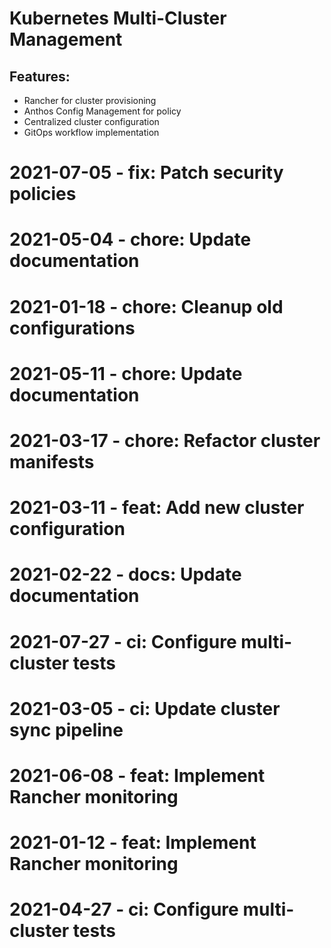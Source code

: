﻿# Kubernetes Multi-Cluster Management

## Features:
- Rancher for cluster provisioning
- Anthos Config Management for policy
- Centralized cluster configuration
- GitOps workflow implementation

# 2021-07-05 - fix: Patch security policies

# 2021-05-04 - chore: Update documentation

# 2021-01-18 - chore: Cleanup old configurations

# 2021-05-11 - chore: Update documentation

# 2021-03-17 - chore: Refactor cluster manifests

# 2021-03-11 - feat: Add new cluster configuration

# 2021-02-22 - docs: Update documentation

# 2021-07-27 - ci: Configure multi-cluster tests

# 2021-03-05 - ci: Update cluster sync pipeline

# 2021-06-08 - feat: Implement Rancher monitoring

# 2021-01-12 - feat: Implement Rancher monitoring

# 2021-04-27 - ci: Configure multi-cluster tests
